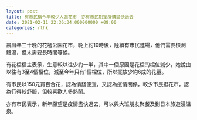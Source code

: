 ```yaml
---
layout: post
title: 有市民稱今年較少人逛花市　亦有市民期望疫情盡快過去
date: 2021-02-11 22:36:34.000000000 +08:00
categories: rthk
---
```


農曆年三十晚的花墟公園花市，晚上約10時後，陸續有市民進場，他們需要檢測體溫，但未需要長時間等候。

有花檔檔主表示，生意較以往少約一半，其中一個原因是花檔的檔位減少，她說由以往有3至4個檔位，減至今年只有1個檔位，所以擺放少約6成的花量。

有市民以150元買百合花，認為價錢便宜，又認為疫情關係，較少市民逛花市，認為行得較舒服，但較喜歡人多熱鬧。

亦有市民表示，新年願望是疫情盡快過去，可以與大班朋友聚餐及到日本旅遊浸溫泉。
